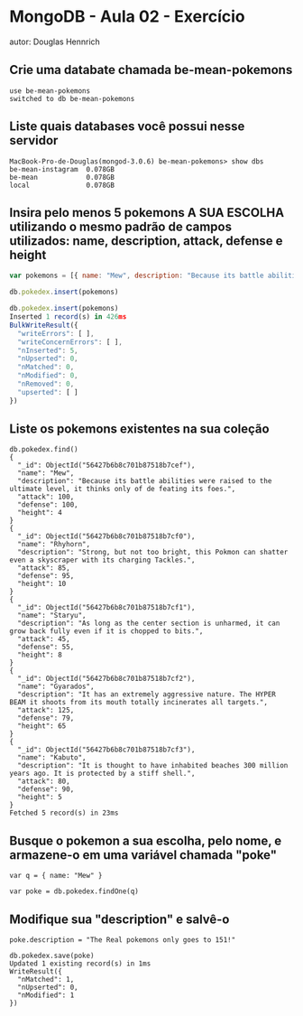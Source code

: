 # MongoDB - Aula 02 - Exercício
autor: Douglas Hennrich

## Crie uma databate chamada be-mean-pokemons

```
use be-mean-pokemons
switched to db be-mean-pokemons
```

## Liste quais databases você possui nesse servidor
```
MacBook-Pro-de-Douglas(mongod-3.0.6) be-mean-pokemons> show dbs
be-mean-instagram  0.078GB
be-mean            0.078GB
local              0.078GB
```

## Insira pelo menos 5 pokemons **A SUA ESCOLHA** utilizando o mesmo padrão de campos utilizados: name, description, attack, defense e height
```javascript
var pokemons = [{ name: "Mew", description: "Because its battle abilities were raised to the ultimate level, it thinks only of de feating its foes.", attack: 100, defense: 100, height: 4}, { name: "Rhyhorn", description: "Strong, but not too bright, this Pokmon can shatter even a skyscraper with its charging Tackles.", attack: 85, defense: 95, height: 10}, { name: "Staryu", description: "As long as the center section is unharmed, it can grow back fully even if it is chopped to bits.", attack: 45, defense: 55, height: 8}, { name: "Gyarados", description: "It has an extremely aggressive nature. The HYPER BEAM it shoots from its mouth totally incinerates all targets.", attack: 125, defense: 79, height: 65}, { name: "Kabuto", description: "It is thought to have inhabited beaches 300 million years ago. It is protected by a stiff shell.", attack: 80, defense: 90, height: 5}]

db.pokedex.insert(pokemons)

db.pokedex.insert(pokemons)
Inserted 1 record(s) in 426ms
BulkWriteResult({
  "writeErrors": [ ],
  "writeConcernErrors": [ ],
  "nInserted": 5,
  "nUpserted": 0,
  "nMatched": 0,
  "nModified": 0,
  "nRemoved": 0,
  "upserted": [ ]
})
```

## Liste os pokemons existentes na sua coleção
```
db.pokedex.find()
{
  "_id": ObjectId("56427b6b8c701b87518b7cef"),
  "name": "Mew",
  "description": "Because its battle abilities were raised to the ultimate level, it thinks only of de feating its foes.",
  "attack": 100,
  "defense": 100,
  "height": 4
}
{
  "_id": ObjectId("56427b6b8c701b87518b7cf0"),
  "name": "Rhyhorn",
  "description": "Strong, but not too bright, this Pokmon can shatter even a skyscraper with its charging Tackles.",
  "attack": 85,
  "defense": 95,
  "height": 10
}
{
  "_id": ObjectId("56427b6b8c701b87518b7cf1"),
  "name": "Staryu",
  "description": "As long as the center section is unharmed, it can grow back fully even if it is chopped to bits.",
  "attack": 45,
  "defense": 55,
  "height": 8
}
{
  "_id": ObjectId("56427b6b8c701b87518b7cf2"),
  "name": "Gyarados",
  "description": "It has an extremely aggressive nature. The HYPER BEAM it shoots from its mouth totally incinerates all targets.",
  "attack": 125,
  "defense": 79,
  "height": 65
}
{
  "_id": ObjectId("56427b6b8c701b87518b7cf3"),
  "name": "Kabuto",
  "description": "It is thought to have inhabited beaches 300 million years ago. It is protected by a stiff shell.",
  "attack": 80,
  "defense": 90,
  "height": 5
}
Fetched 5 record(s) in 23ms
```

## Busque o pokemon a sua escolha, pelo nome, e armazene-o em uma variável chamada "poke"
```
var q = { name: "Mew" }

var poke = db.pokedex.findOne(q)
```

## Modifique sua "description" e salvê-o
```
poke.description = "The Real pokemons only goes to 151!"

db.pokedex.save(poke)
Updated 1 existing record(s) in 1ms
WriteResult({
  "nMatched": 1,
  "nUpserted": 0,
  "nModified": 1
})
```
